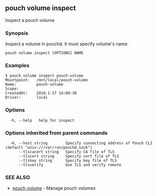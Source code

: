 ## pouch volume inspect

Inspect a pouch volume

### Synopsis

Inspect a volume in pouchd. It must specify volume's name.

```
pouch volume inspect [OPTIONS] NAME
```

### Examples

```
$ pouch volume inspect pouch-volume
Mountpoint:   /mnt/local/pouch-volume
Name:         pouch-volume
Scope:
CreatedAt:    2018-1-17 14:09:30
Driver:       local
```

### Options

```
  -h, --help   help for inspect
```

### Options inherited from parent commands

```
  -H, --host string        Specify connecting address of Pouch CLI (default "unix:///var/run/pouchd.sock")
      --tlscacert string   Specify CA file of TLS
      --tlscert string     Specify cert file of TLS
      --tlskey string      Specify key file of TLS
      --tlsverify          Use TLS and verify remote
```

### SEE ALSO

* [pouch volume](pouch_volume.md)	 - Manage pouch volumes


